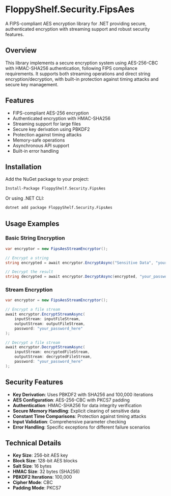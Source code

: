 # FloppyShelf.Security.FipsAes

A FIPS-compliant AES encryption library for .NET providing secure, authenticated encryption with streaming support and robust security features.

## Overview

This library implements a secure encryption system using AES-256-CBC with HMAC-SHA256 authentication, following FIPS compliance requirements. It supports both streaming operations and direct string encryption/decryption, with built-in protection against timing attacks and secure key management.

## Features

* FIPS-compliant AES-256 encryption
* Authenticated encryption with HMAC-SHA256
* Streaming support for large files
* Secure key derivation using PBKDF2
* Protection against timing attacks
* Memory-safe operations
* Asynchronous API support
* Built-in error handling

## Installation

Add the NuGet package to your project:

```bash
Install-Package FloppyShelf.Security.FipsAes
```

Or using .NET CLI:

```bash
dotnet add package FloppyShelf.Security.FipsAes
```

## Usage Examples

### Basic String Encryption

```csharp
var encryptor = new FipsAesStreamEncryptor();

// Encrypt a string
string encrypted = await encryptor.EncryptAsync("Sensitive Data", "your_password_here");

// Decrypt the result
string decrypted = await encryptor.DecryptAsync(encrypted, "your_password_here");
```

### Stream Encryption

```csharp
var encryptor = new FipsAesStreamEncryptor();

// Encrypt a file stream
await encryptor.EncryptStreamAsync(
    inputStream: inputFileStream,
    outputStream: outputFileStream,
    password: "your_password_here"
);

// Decrypt a file stream
await encryptor.DecryptStreamAsync(
    inputStream: encryptedFileStream,
    outputStream: decryptedFileStream,
    password: "your_password_here"
);
```

## Security Features

* **Key Derivation**: Uses PBKDF2 with SHA256 and 100,000 iterations
* **AES Configuration**: AES-256-CBC with PKCS7 padding
* **Authentication**: HMAC-SHA256 for data integrity verification
* **Secure Memory Handling**: Explicit clearing of sensitive data
* **Constant Time Comparisons**: Protection against timing attacks
* **Input Validation**: Comprehensive parameter checking
* **Error Handling**: Specific exceptions for different failure scenarios

## Technical Details

* **Key Size**: 256-bit AES key
* **Block Size**: 128-bit AES blocks
* **Salt Size**: 16 bytes
* **HMAC Size**: 32 bytes (SHA256)
* **PBKDF2 Iterations**: 100,000
* **Cipher Mode**: CBC
* **Padding Mode**: PKCS7
